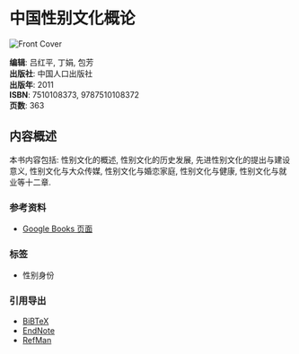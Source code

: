 # 中国性别文化概论

![Front Cover](https://books.google.com/googlebooks/images/no_cover_thumb.gif)

**编辑**: 吕红平, 丁娟, 包芳  
**出版社**: 中国人口出版社  
**出版年**: 2011  
**ISBN**: 7510108373, 9787510108372  
**页数**: 363  

## 内容概述
本书内容包括: 性别文化的概述, 性别文化的历史发展, 先进性别文化的提出与建设意义, 性别文化与大众传媒, 性别文化与婚恋家庭, 性别文化与健康, 性别文化与就业等十二章.

### 参考资料
- [Google Books 页面](https://books.google.com/books/about/%E4%B8%AD%E5%9B%BD%E6%80%A7%E5%88%AB%E6%96%87%E5%8C%96%E6%A6%82%E8%AE%BA.html?id=z40TswEACAAJ&hl=en&output=html_text)

### 标签
- 性别身份

### 引用导出
- [BiBTeX](https://books.google.com/books/download/%E4%B8%AD%E5%9B%BD%E6%80%A7%E5%88%AB%E6%96%87%E5%8C%96%E6%A6%82%E8%AE%BA.bibtex?id=z40TswEACAAJ&output=bibtex)  
- [EndNote](https://books.google.com/books/download/%E4%B8%AD%E5%9B%BD%E6%80%A7%E5%88%AB%E6%96%87%E5%8C%96%E6%A6%82%E8%AE%BA.enw?id=z40TswEACAAJ&output=enw)  
- [RefMan](https://books.google.com/books/download/%E4%B8%AD%E5%9B%BD%E6%80%A7%E5%88%AB%E6%96%87%E5%8C%96%E6%A6%82%E8%AE%BA.ris?id=z40TswEACAAJ&output=ris)  